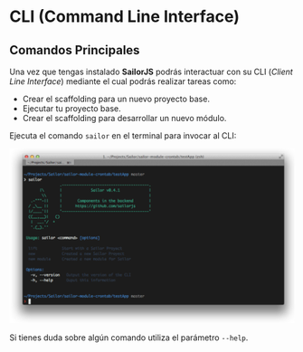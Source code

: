# CLI (Command Line Interface)

## Comandos Principales

Una vez que tengas instalado **SailorJS** podrás interactuar con su CLI (*Client Line Interface*) mediante el cual podrás realizar tareas como:

* Crear el scaffolding para un nuevo proyecto base.
* Ejecutar tu proyecto base.
* Crear el scaffolding para desarrollar un nuevo módulo.

Ejecuta el comando `sailor` en el terminal para invocar al CLI:

![](../img/cli.png)

Si tienes duda sobre algún comando utiliza el parámetro `--help`.
